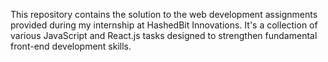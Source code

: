 This repository contains the solution to the web development assignments provided during my internship at HashedBit Innovations. It's a collection of various JavaScript and React.js tasks designed to strengthen fundamental front-end development skills.
